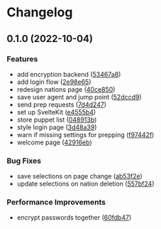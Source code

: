 # Changelog

## 0.1.0 (2022-10-04)


### Features

* add encryption backend ([53467a8](https://github.com/esfalsa/vinta/commit/53467a8a3b302f95f3e420e1c4d555398d1e182a))
* add login flow ([2e98e65](https://github.com/esfalsa/vinta/commit/2e98e654a0b1d96cf9b903d8f8d0975d8003a813))
* redesign nations page ([40ce850](https://github.com/esfalsa/vinta/commit/40ce850f96aec7a2a42897ffa4fdf913763e5543))
* save user agent and jump point ([52dccd9](https://github.com/esfalsa/vinta/commit/52dccd9f59292dfa361e8a713e64a0b05a0413a2))
* send prep requests ([7d4d247](https://github.com/esfalsa/vinta/commit/7d4d247f30005f7b83fc05f67721e245225e1aa3))
* set up SvelteKit ([e4555b4](https://github.com/esfalsa/vinta/commit/e4555b4dd0993b8e403a67be74a51629d140be3e))
* store puppet list ([048913b](https://github.com/esfalsa/vinta/commit/048913b5bc015b1842e2b6fe728d752eb5960952))
* style login page ([3d48a39](https://github.com/esfalsa/vinta/commit/3d48a39fc65b09b68523fd781cf0b87c20590309))
* warn if missing settings for prepping ([f97442f](https://github.com/esfalsa/vinta/commit/f97442feab05cc32955c09ba5c6f7f2fcc716ee9))
* welcome page ([42916eb](https://github.com/esfalsa/vinta/commit/42916ebc1f88b68d0b08ce8e6cea36faab1e0572))


### Bug Fixes

* save selections on page change ([ab53f2e](https://github.com/esfalsa/vinta/commit/ab53f2ed767cce152c661d628325f8aa8b4e880a))
* update selections on nation deletion ([557bf24](https://github.com/esfalsa/vinta/commit/557bf24dfeb6fcb7ee4387b9357ff3cbfa7afdff))


### Performance Improvements

* encrypt passwords together ([60fdb47](https://github.com/esfalsa/vinta/commit/60fdb471a87988158a5ca258fc0ac15e9496e76a))
